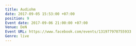 ```yaml
---
title: Audiohm
date: 2017-09-05 15:53:00 +07:00
position: 9
Event date: 2017-09-06 21:00:00 +07:00
Venue: DeN
Event URL: https://www.facebook.com/events/131977970755933
Genre: live
---
```


